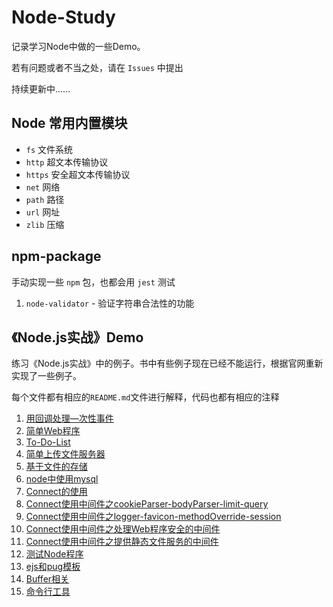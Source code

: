 # Node-Study
记录学习Node中做的一些Demo。

若有问题或者不当之处，请在 `Issues` 中提出

持续更新中......



## Node 常用内置模块

- `fs` 文件系统
- `http` 超文本传输协议
- `https` 安全超文本传输协议
- `net` 网络
- `path` 路径
- `url` 网址
- `zlib` 压缩

## npm-package

手动实现一些 `npm` 包，也都会用 `jest` 测试

1. `node-validator` - 验证字符串合法性的功能

## 《Node.js实战》Demo

练习《Node.js实战》中的例子。书中有些例子现在已经不能运行，根据官网重新实现了一些例子。

每个文件都有相应的`README.md`文件进行解释，代码也都有相应的注释

1. [用回调处理—次性事件](https://github.com/ZiKng-Coding/Node-Study/tree/main/%E3%80%8ANode.js%E5%AE%9E%E6%88%98%E3%80%8BDemo/1.%E7%94%A8%E5%9B%9E%E8%B0%83%E5%A4%84%E7%90%86%E4%B8%80%E6%AC%A1%E6%80%A7%E4%BA%8B%E4%BB%B6)
2. [简单Web程序](https://github.com/ZiKng-Coding/Node-Study/tree/main/%E3%80%8ANode.js%E5%AE%9E%E6%88%98%E3%80%8BDemo/2.%E7%AE%80%E5%8D%95Web%E7%A8%8B%E5%BA%8F)
3. [To-Do-List](https://github.com/ZiKng-Coding/Node-Study/tree/main/%E3%80%8ANode.js%E5%AE%9E%E6%88%98%E3%80%8BDemo/3.To-Do-List)
4. [简单上传文件服务器](https://github.com/ZiKng-Coding/Node-Study/tree/main/%E3%80%8ANode.js%E5%AE%9E%E6%88%98%E3%80%8BDemo/4.%E7%AE%80%E5%8D%95%E4%B8%8A%E4%BC%A0%E6%96%87%E4%BB%B6%E6%9C%8D%E5%8A%A1%E5%99%A8)
5. [基于文件的存储](https://github.com/ZiKng-Coding/Node-Study/tree/main/%E3%80%8ANode.js%E5%AE%9E%E6%88%98%E3%80%8BDemo/5.%E5%9F%BA%E4%BA%8E%E6%96%87%E4%BB%B6%E7%9A%84%E5%AD%98%E5%82%A8)
6. [node中使用mysql](https://github.com/ZiKng-Coding/Node-Study/tree/main/%E3%80%8ANode.js%E5%AE%9E%E6%88%98%E3%80%8BDemo/6.node%E4%B8%AD%E4%BD%BF%E7%94%A8mysql)
7. [Connect的使用](https://github.com/ZiKng-Coding/Node-Study/tree/main/%E3%80%8ANode.js%E5%AE%9E%E6%88%98%E3%80%8BDemo/7.Connect%E4%BD%BF%E7%94%A8)
8. [Connect使用中间件之cookieParser-bodyParser-limit-query](https://github.com/ZiKng-Coding/Node-Study/tree/main/%E3%80%8ANode.js%E5%AE%9E%E6%88%98%E3%80%8BDemo/8.Connect%E8%87%AA%E5%B8%A6%E7%9A%84%E4%B8%AD%E9%97%B4%E4%BB%B6%E4%B9%8BcookieParser-bodyParser-limit-query)
9. [Connect使用中间件之logger-favicon-methodOverride-session](https://github.com/ZiKng-Coding/Node-Study/tree/main/%E3%80%8ANode.js%E5%AE%9E%E6%88%98%E3%80%8BDemo/9.Connect%E4%BD%BF%E7%94%A8%E4%B8%AD%E9%97%B4%E4%BB%B6%E4%B9%8Blogger-favicon-methodOverride-session)
10. [Connect使用中间件之处理Web程序安全的中间件](https://github.com/ZiKng-Coding/Node-Study/tree/main/%E3%80%8ANode.js%E5%AE%9E%E6%88%98%E3%80%8BDemo/10.Connect%E4%BD%BF%E7%94%A8%E4%B8%AD%E9%97%B4%E4%BB%B6%E4%B9%8B%E5%A4%84%E7%90%86Web%E7%A8%8B%E5%BA%8F%E5%AE%89%E5%85%A8%E7%9A%84%E4%B8%AD%E9%97%B4%E4%BB%B6)
11. [Connect使用中间件之提供静态文件服务的中间件](https://github.com/ZiKng-Coding/Node-Study/tree/main/%E3%80%8ANode.js%E5%AE%9E%E6%88%98%E3%80%8BDemo/11.Connect%E4%BD%BF%E7%94%A8%E4%B8%AD%E9%97%B4%E4%BB%B6%E4%B9%8B%E6%8F%90%E4%BE%9B%E9%9D%99%E6%80%81%E6%96%87%E4%BB%B6%E6%9C%8D%E5%8A%A1%E7%9A%84%E4%B8%AD%E9%97%B4%E4%BB%B6)
12. [测试Node程序](https://github.com/ZiKng-Coding/Node-Study/tree/main/%E3%80%8ANode.js%E5%AE%9E%E6%88%98%E3%80%8BDemo/12.%E6%B5%8B%E8%AF%95Node%E7%A8%8B%E5%BA%8F)
13. [ejs和pug模板](https://github.com/ZiKng-Coding/Node-Study/tree/main/%E3%80%8ANode.js%E5%AE%9E%E6%88%98%E3%80%8BDemo/13.ejs%E5%92%8Cpug%E6%A8%A1%E6%9D%BF)
14. [Buffer相关](https://github.com/ZiKng-Coding/Node-Study/tree/main/%E3%80%8ANode.js%E5%AE%9E%E6%88%98%E3%80%8BDemo/14.Buffer%E7%9B%B8%E5%85%B3)
15. [命令行工具](https://github.com/ZiKng-Coding/Node-Study/tree/main/%E3%80%8ANode.js%E5%AE%9E%E6%88%98%E3%80%8BDemo/15.%E5%91%BD%E4%BB%A4%E8%A1%8C%E5%B7%A5%E5%85%B7)
